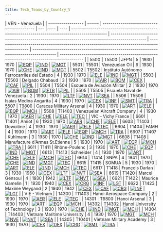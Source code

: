 ```yaml
---
title: Tech_Teams_by_Country_V
---
```


| VEN - Venezuela    |
| ------------------ | ------ | ------------------------------------------- | --- | ---- | ---- | ------------------------------------------------------------------------------------------------ | ------------------------------------------------------------------------------------------------ | ---------------------------------------------------------------------------------------------- | ------------------------------------------------------------------------------------------ | ------------------------------------------------------------------------------------------ |
| 5500               | T5500  | JFPN                                        | 5   | 1930 | 1970 | [![EQP](/images/2/20/General_equipment.png)](/wiki/File:General_equipment.png "EQP")             | [![IND](/images/7/79/Industrial_engineering.png)](/wiki/File:Industrial_engineering.png "IND")   | [![MGT](/images/c/c7/Management.png)](/wiki/File:Management.png "MGT")                         |
| 5501               | T5501  | Venezuelan Oil                              | 6   | 1930 | 1970 | [![CHE](/images/1/19/Chemistry.png)](/wiki/File:Chemistry.png "CHE")                             | [![IND](/images/7/79/Industrial_engineering.png)](/wiki/File:Industrial_engineering.png "IND")   | [![MGT](/images/c/c7/Management.png)](/wiki/File:Management.png "MGT")                         |
| 5502               | T5502  | Instituto Autónomo Ferrocarriles del Estado | 4   | 1930 | 1970 | [![ELE](/images/d/dd/Electronics.png)](/wiki/File:Electronics.png "ELE")                         | [![IND](/images/7/79/Industrial_engineering.png)](/wiki/File:Industrial_engineering.png "IND")   | [![MGT](/images/c/c7/Management.png)](/wiki/File:Management.png "MGT")                         |
| 5503               | T5503  | Delgado Chabaud                             | 3   | 1930 | 1970 | [![AIR](/images/8/87/Aircraft_testing.png)](/wiki/File:Aircraft_testing.png "AIR")               | [![BOM](/images/2/26/Bomber_tactics.png)](/wiki/File:Bomber_tactics.png "BOM")                   | [![CEX](/images/b/bc/Centralized_execution.png)](/wiki/File:Centralized_execution.png "CEX")   | [![CAF](/images/f/f8/Combined_arms_focus.png)](/wiki/File:Combined_arms_focus.png "CAF")   | [![PIL](/images/6/6b/Piloting.png)](/wiki/File:Piloting.png "PIL")                         |
| 5504               | T5504  | Escuela de Aviación Militar                 | 2   | 1930 | 1970 | [![AIR](/images/8/87/Aircraft_testing.png)](/wiki/File:Aircraft_testing.png "AIR")               | [![BOM](/images/2/26/Bomber_tactics.png)](/wiki/File:Bomber_tactics.png "BOM")                   | [![FTR](/images/8/8a/Fighter_tactics.png)](/wiki/File:Fighter_tactics.png "FTR")               | [![PIL](/images/6/6b/Piloting.png)](/wiki/File:Piloting.png "PIL")                         |
| 5505               | T5505  | Escuela Naval de Venezuela                  | 2   | 1930 | 1970 | [![LTF](/images/e/e7/Large_taskforce_tactics.png)](/wiki/File:Large_taskforce_tactics.png "LTF") | [![NVT](/images/1/10/Naval_training.png)](/wiki/File:Naval_training.png "NVT")                   | [![SEA](/images/2/22/Seamanship.png)](/wiki/File:Seamanship.png "SEA")                         |
| 5506               | T5506  | Isaías Medina Angarita                      | 4   | 1930 | 1970 | [![CEX](/images/b/bc/Centralized_execution.png)](/wiki/File:Centralized_execution.png "CEX")     | [![INF](/images/b/be/Infantry_focus.png)](/wiki/File:Infantry_focus.png "INF")                   | [![SMT](/images/2/2f/Small_unit_tactics.png)](/wiki/File:Small_unit_tactics.png "SMT")         | [![TRA](/images/b/b1/Training.png)](/wiki/File:Training.png "TRA")                         |
| 5507               | T9800  | Caracas Military Arsenal                    | 4   | 1930 | 1970 | [![ART](/images/d/d8/Artillery.png)](/wiki/File:Artillery.png "ART")                             | [![ELE](/images/d/dd/Electronics.png)](/wiki/File:Electronics.png "ELE")                         | [![EQP](/images/2/20/General_equipment.png)](/wiki/File:General_equipment.png "EQP")           | [![MCH](/images/a/a1/Mechanics.png)](/wiki/File:Mechanics.png "MCH")                       |
| 5508               | T11403 | Venezuelan Aircraft Company                 | 4   | 1930 | 1970 | [![AER](/images/a/a1/Aeronautics.png)](/wiki/File:Aeronautics.png "AER")                         | [![CHE](/images/1/19/Chemistry.png)](/wiki/File:Chemistry.png "CHE")                             | [![ELE](/images/d/dd/Electronics.png)](/wiki/File:Electronics.png "ELE")                       | [![TEC](/images/9/9d/Technical_efficiency.png)](/wiki/File:Technical_efficiency.png "TEC") |
| VIC – Vichy France |
| 6601               | T1401  | Amiot                                       | 6   | 1930 | 1970 | [![AER](/images/a/a1/Aeronautics.png)](/wiki/File:Aeronautics.png "AER")                         | [![CHE](/images/1/19/Chemistry.png)](/wiki/File:Chemistry.png "CHE")                             | [![ELE](/images/d/dd/Electronics.png)](/wiki/File:Electronics.png "ELE")                       |
| 6603               | T1403  | Dewoitine                                   | 4   | 1930 | 1970 | [![AER](/images/a/a1/Aeronautics.png)](/wiki/File:Aeronautics.png "AER")                         | [![ELE](/images/d/dd/Electronics.png)](/wiki/File:Electronics.png "ELE")                         | [![TEC](/images/9/9d/Technical_efficiency.png)](/wiki/File:Technical_efficiency.png "TEC")     |
| 6604               | T1404  | FAMH                                        | 4   | 1930 | 1970 | [![ART](/images/d/d8/Artillery.png)](/wiki/File:Artillery.png "ART")                             | [![ELE](/images/d/dd/Electronics.png)](/wiki/File:Electronics.png "ELE")                         | [![EQP](/images/2/20/General_equipment.png)](/wiki/File:General_equipment.png "EQP")           | [![MCH](/images/a/a1/Mechanics.png)](/wiki/File:Mechanics.png "MCH")                       | [![TRA](/images/b/b1/Training.png)](/wiki/File:Training.png "TRA")                         |
| 6607               | T1407  | Kuhlmann                                    | 3   | 1930 | 1970 | [![CHE](/images/1/19/Chemistry.png)](/wiki/File:Chemistry.png "CHE")                             | [![IND](/images/7/79/Industrial_engineering.png)](/wiki/File:Industrial_engineering.png "IND")   | [![MGT](/images/c/c7/Management.png)](/wiki/File:Management.png "MGT")                         |
| 6608               | T1408  | Manufacture d'Armes St.Etienne              | 5   | 1930 | 1970 | [![ART](/images/d/d8/Artillery.png)](/wiki/File:Artillery.png "ART")                             | [![EQP](/images/2/20/General_equipment.png)](/wiki/File:General_equipment.png "EQP")             | [![MCH](/images/a/a1/Mechanics.png)](/wiki/File:Mechanics.png "MCH")                           | [![TRA](/images/b/b1/Training.png)](/wiki/File:Training.png "TRA")                         |
| 6611               | T1411  | Rhône-Poulenc                               | 3   | 1930 | 1970 | [![CHE](/images/1/19/Chemistry.png)](/wiki/File:Chemistry.png "CHE")                             | [![EQP](/images/2/20/General_equipment.png)](/wiki/File:General_equipment.png "EQP")             | [![IND](/images/7/79/Industrial_engineering.png)](/wiki/File:Industrial_engineering.png "IND") | [![MGT](/images/c/c7/Management.png)](/wiki/File:Management.png "MGT")                     |
| 6613               | T1413  | Schneider                                   | 4   | 1930 | 1970 | [![ART](/images/d/d8/Artillery.png)](/wiki/File:Artillery.png "ART")                             | [![CHE](/images/1/19/Chemistry.png)](/wiki/File:Chemistry.png "CHE")                             | [![ELE](/images/d/dd/Electronics.png)](/wiki/File:Electronics.png "ELE")                       | [![MCH](/images/a/a1/Mechanics.png)](/wiki/File:Mechanics.png "MCH")                       | [![TEC](/images/9/9d/Technical_efficiency.png)](/wiki/File:Technical_efficiency.png "TEC") |
| 6614               | T1414  | SNPA                                        | 4   | 1941 | 1970 | [![CHE](/images/1/19/Chemistry.png)](/wiki/File:Chemistry.png "CHE")                             | [![IND](/images/7/79/Industrial_engineering.png)](/wiki/File:Industrial_engineering.png "IND")   | [![MGT](/images/c/c7/Management.png)](/wiki/File:Management.png "MGT")                         | [![TEC](/images/9/9d/Technical_efficiency.png)](/wiki/File:Technical_efficiency.png "TEC") |
| 6615               | T1415  | SOMUA                                       | 5   | 1930 | 1970 | [![ART](/images/d/d8/Artillery.png)](/wiki/File:Artillery.png "ART")                             | [![ELE](/images/d/dd/Electronics.png)](/wiki/File:Electronics.png "ELE")                         | [![IND](/images/7/79/Industrial_engineering.png)](/wiki/File:Industrial_engineering.png "IND") | [![MCH](/images/a/a1/Mechanics.png)](/wiki/File:Mechanics.png "MCH")                       | [![TEC](/images/9/9d/Technical_efficiency.png)](/wiki/File:Technical_efficiency.png "TEC") |
| 6617               | T1418  | François Darlan                             | 3   | 1930 | 1960 | [![CEX](/images/b/bc/Centralized_execution.png)](/wiki/File:Centralized_execution.png "CEX")     | [![LTF](/images/e/e7/Large_taskforce_tactics.png)](/wiki/File:Large_taskforce_tactics.png "LTF") | [![NVT](/images/1/10/Naval_training.png)](/wiki/File:Naval_training.png "NVT")                 | [![SEA](/images/2/22/Seamanship.png)](/wiki/File:Seamanship.png "SEA")                     |
| 6619               | T1420  | Marcel Gensoul                              | 4   | 1930 | 1942 | [![LTF](/images/e/e7/Large_taskforce_tactics.png)](/wiki/File:Large_taskforce_tactics.png "LTF") | [![NVT](/images/1/10/Naval_training.png)](/wiki/File:Naval_training.png "NVT")                   | [![SEA](/images/2/22/Seamanship.png)](/wiki/File:Seamanship.png "SEA")                         |
| 6621               | T1422  | Maurice Gamelin                             | 1   | 1930 | 1940 | [![CEX](/images/b/bc/Centralized_execution.png)](/wiki/File:Centralized_execution.png "CEX")     | [![CRG](/images/3/38/Individual_courage.png)](/wiki/File:Individual_courage.png "CRG")           | [![INF](/images/b/be/Infantry_focus.png)](/wiki/File:Infantry_focus.png "INF")                 | [![LGT](/images/1/1d/Large_unit_tactics.png)](/wiki/File:Large_unit_tactics.png "LGT")     |
| 6622               | T1423  | Maxime Weygand                              | 2   | 1940 | 1942 | [![CEX](/images/b/bc/Centralized_execution.png)](/wiki/File:Centralized_execution.png "CEX")     | [![CAF](/images/f/f8/Combined_arms_focus.png)](/wiki/File:Combined_arms_focus.png "CAF")         | [![CRG](/images/3/38/Individual_courage.png)](/wiki/File:Individual_courage.png "CRG")         | [![INF](/images/b/be/Infantry_focus.png)](/wiki/File:Infantry_focus.png "INF")             | [![LGT](/images/1/1d/Large_unit_tactics.png)](/wiki/File:Large_unit_tactics.png "LGT")     |
| VIE - Vietnam      |
| 14300              | T11403 | Hanoi Aerospace Company                     | 2   | 1930 | 1970 | [![AER](/images/a/a1/Aeronautics.png)](/wiki/File:Aeronautics.png "AER")                         | [![ELE](/images/d/dd/Electronics.png)](/wiki/File:Electronics.png "ELE")                         | [![TEC](/images/9/9d/Technical_efficiency.png)](/wiki/File:Technical_efficiency.png "TEC")     |
| 14301              | T9800  | Hanoi Arsenal                               | 3   | 1930 | 1970 | [![ART](/images/d/d8/Artillery.png)](/wiki/File:Artillery.png "ART")                             | [![EQP](/images/2/20/General_equipment.png)](/wiki/File:General_equipment.png "EQP")             | [![MCH](/images/a/a1/Mechanics.png)](/wiki/File:Mechanics.png "MCH")                           |
| 14302              | T14302 | Hanoi University of Technology              | 3   | 1930 | 1970 | [![CHE](/images/1/19/Chemistry.png)](/wiki/File:Chemistry.png "CHE")                             | [![IND](/images/7/79/Industrial_engineering.png)](/wiki/File:Industrial_engineering.png "IND")   | [![MGT](/images/c/c7/Management.png)](/wiki/File:Management.png "MGT")                         | [![MCH](/images/a/a1/Mechanics.png)](/wiki/File:Mechanics.png "MCH")                       |
| 14304              | T14403 | Vietnam Maritime University                 | 4   | 1930 | 1970 | [![MGT](/images/c/c7/Management.png)](/wiki/File:Management.png "MGT")                           | [![MCH](/images/a/a1/Mechanics.png)](/wiki/File:Mechanics.png "MCH")                             | [![NVE](/images/0/09/Naval_engineering.png)](/wiki/File:Naval_engineering.png "NVE")           | [![NVT](/images/1/10/Naval_training.png)](/wiki/File:Naval_training.png "NVT")             | [![SEA](/images/2/22/Seamanship.png)](/wiki/File:Seamanship.png "SEA")                     |
| 14305              | T10401 | Vietnam Military Academy                    | 3   | 1930 | 1970 | [![CEX](/images/b/bc/Centralized_execution.png)](/wiki/File:Centralized_execution.png "CEX")     | [![DEX](/images/0/0d/Decentralized_execution.png)](/wiki/File:Decentralized_execution.png "DEX") | [![CRG](/images/3/38/Individual_courage.png)](/wiki/File:Individual_courage.png "CRG")         | [![SMT](/images/2/2f/Small_unit_tactics.png)](/wiki/File:Small_unit_tactics.png "SMT")     | [![TRA](/images/b/b1/Training.png)](/wiki/File:Training.png "TRA")                         |
